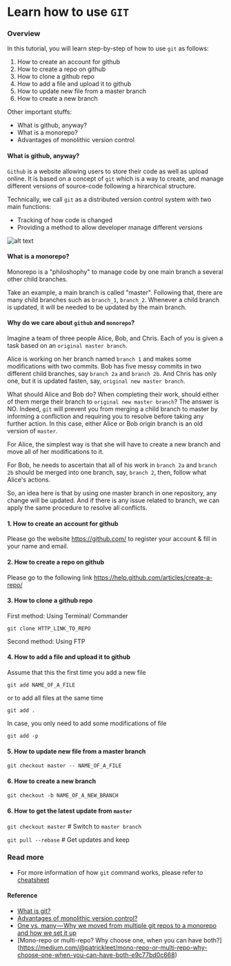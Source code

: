 # Learn how to use `GIT`

### Overview

In this tutorial, you will learn step-by-step of how to use `git` as follows:

1. How to create an account for github
2. How to create a repo on github
3. How to clone a github repo
4. How to add a file and upload it to github
5. How to update new file from a master branch
6. How to create a new branch

Other important stuffs:

- What is github, anyway?
- What is a monorepo?
- Advantages of monolithic version control

#### What is github, anyway?

`Github` is a website allowing users to store their code as well as upload online. It is based on a concept of `git` which is a way to create, and manage different versions of source-code
 following a hirarchical structure.

 Technically, we call `git` as a distributed version control system with two main functions:
  - Tracking of how code is changed
  - Providing a method to allow developer manage different versions

![alt text](https://github.com/PyladiesHoChiMinh/getStarted/blob/emma/guide/github_add_content/images/Centralized-Version-Control-System-Workflow-What-Is-Git-Edureka.png)
#### What is a monorepo?

Monorepo is a "philoshophy" to manage code by one main branch a several other child branches.

Take an example, a main branch is called "master". Following that, there are many child branches such as `branch_1`, `branch_2`. Whenever a child branch is updated, it will be needed to be updated by the main branch.

#### Why do we care about `github` and `monorepo`?

Imagine a team of three people Alice, Bob, and Chris. Each of you is given a task based on an `original master branch`.

Alice is working on her branch named `branch 1` and makes some modifications with two commits. Bob has five messy commits in two different child branches, say `branch 2a` and `branch 2b`. And Chris has only one, but it is updated fasten, say, `original new master branch`.

What should Alice and Bob do? When completing their work, should either of them merge their branch to `original new master branch`? The answer is NO. Indeed, `git` will prevent you from merging a child branch to master by informing a confliction and requiring you to resolve before taking any further action. In this case, either Alice or Bob origin branch is an old version of `master`.

For Alice, the simplest way is that she will have to create a new branch and move all of her modifications to it.

For Bob, he needs to ascertain that all of his work in `branch 2a` and `branch 2b` should be merged into one branch, say, `branch 2`, then, follow what Alice's actions.

So, an idea here is that by using one master branch in one repository, any change will be updated. And if there is any issue related to branch, we can apply the same procedure to resolve all conflicts.


#### 1. How to create an account for github

Please go the website <https://github.com/> to register your account & fill in your name and email.

#### 2. How to create a repo on github

Please go to the following link <https://help.github.com/articles/create-a-repo/>

#### 3. How to clone a github repo

First method: Using Terminal/ Commander

`git clone HTTP_LINK_TO_REPO`

Second method: Using FTP

#### 4. How to add a file and upload it to github

Assume that this the first time you add a new file

`git add NAME_OF_A_FILE`

or to add all files at the same time

`git add .`

In case, you only need to add some modifications of file

`git add -p`

#### 5. How to update new file from a master branch

`git checkout master -- NAME_OF_A_FILE`

#### 6. How to create a new branch

`git checkout -b NAME_OF_A_NEW_BRANCH`

#### 6. How to get the latest update from `master`

`git checkout master` # Switch to `master branch`

`git pull --rebase`  # Get updates and keep

### Read more

 - For more information of how `git` command works, please refer to [cheatsheet](http://files.zeroturnaround.com/pdf/zt_git_cheat_sheet.pdf )

#### Reference

 - [What is git?](https://www.edureka.co/blog/what-is-git/)
 - [Advantages of monolithic version control?](https://danluu.com/monorepo/)
 - [One vs. many — Why we moved from multiple git repos to a monorepo and how we set it up](https://hackernoon.com/one-vs-many-why-we-moved-from-multiple-git-repos-to-a-monorepo-and-how-we-set-it-up-f4abb0cfe469)
 - [Mono-repo or multi-repo? Why choose one, when you can have both?] (https://medium.com/@patrickleet/mono-repo-or-multi-repo-why-choose-one-when-you-can-have-both-e9c77bd0c668)
